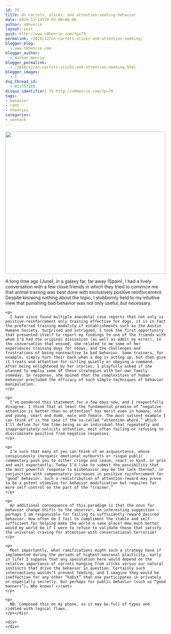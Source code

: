 ```yaml
---
id: 79
title: On carrots, sticks, and attention-seeking behavior
date: 2010-12-14T20:03:00+00:00
author: n8henrie
layout: post
guid: http://www.n8henrie.com/?p=79
permalink: /2010/12/on-carrots-sticks-and-attention-seeking/
blogger_blog:
  - www.n8henrie.com
blogger_author:
  - Nathan Henrie
blogger_permalink:
  - /2010/12/on-carrots-sticks-and-attention-seeking.html
blogger_images:
  - 1
dsq_thread_id:
  - 811757289
disqus_identifier: 79 http://n8henrie.com/?p=79
tags:
- behavior
- rant
- theories
categories:
- nontech
---
```

<div>
  <a href="{{ site.url }}/uploads/2012/09/p2261.jpg.scaled5001.jpg"><img src="{{ site.url }}/uploads/2012/09/p2261.jpg.scaled5001.jpg" width="500" height="444" /></a> 
  
  <p>
    A long time ago (June), in a galaxy far, far away (Spain), I had a lively conversation with a few close friends in which they tried to convince me that animal training was best done with exclusively positive reinforcement. Despite knowing nothing about the topic, I stubbornly held to my intuitive view that punishing bad behavior was not only useful, but necessary. 
    
    <p>
      I have since found multiple anecdotal case reports that not only is positive-reinforcement only training effective for dogs, it is in fact the preferred training modality if establishments such as the Austin Humane Society. Surprised and intrigued, I took the first opportunity that presented itself to report my findings to one of the friends with whom I’d had the original discussion (as well as admit my error). In the conversation that ensued, she related to me some of her experiences training dogs for shows, and the challenges and frustrations of being nonreactive to bad behavior. Some trainers, for example, simply turn their back when a dog is acting up, but then give it treats and attention for sitting quietly or obeying a command. After being enlightened by her stories, I playfully asked if she planned to employ some of these strategies with her own family someday. In response, she opined that the complexities of human behavior precluded the efficacy of such simple techniques of behavior manipulation.
    </p>
    
    <p>
      I’ve pondered this statement for a few days now, and I respectfully disagree. I think that at least the fundamental premise of “negative attention is better than no attention” has merit even in humans, old and young, smart and dumb, male and female. The most salient example I can think of is the case if the so-called “attention whore,” which I’ll define for the time being as an individual that repeatedly and inappropriately solicits attention, most often failing or refusing to discriminate positive from negative responses.
    </p>
    
    <p>
      I’m sure that many of you can think of an acquaintance, whose conspicuously inorganic emotional outbursts or risqué public commentary push you to either cringe and leave, react in kind, or grin and wait expectantly. Today I’d like to submit the possibility that the most powerful response to misbehavior may be the lack thereof, in conjunction with compensatory increases in positive reinforcement for “good” behavior. Such a redistribution of attention-reward may prove to be a potent stimulus for behavior modification but requires far more self control on the part of the “trainer.”
    </p>
    
    <p>
      An additional consequence of this paradigm is that the onus for behavior change shifts to the observer. An interesting suggestion — perhaps I am responsible for failing to sufficiently reward desired behavior. How often do I fail to compliment the stable and self-sufficient for helping make the world a sane place? How much better would my world be if I were to refuse to validate those that satisfy the universal craving for attention with conversational terrorism?
    </p>
    
    <p>
      Most importantly, what ramifications might such a strategy have if implemented during the periods of highest neuronal plasticity, early in life? I suppose that any speculation here would depend on the relative importance of carrots hanging from sticks versus our natural instincts that drive the behavior in question. Certainly such interventions wouldn’t prevent feeding, and I imagine they would be ineffective for any other “habit” that one participates in privately or especially secretly. But perhaps for public behavior (such as “good manners”)… Who knows? </rant>
    </p>
    
    <p>
      NB: Composed this on my phone, so it may be full of typos and riddled with logical flaws.
    </p></div> 
    
    <div>
    </div>